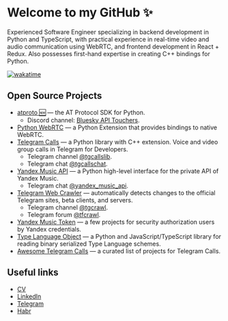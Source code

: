 # Welcome to my GitHub ✨

Experienced Software Engineer specializing in backend development in Python and TypeScript, with practical experience in real-time video and audio communication using WebRTC, and frontend development in React + Redux. Also possesses first-hand expertise in creating C++ bindings for Python.

[![wakatime](https://wakatime.com/badge/user/3dffa020-4a1a-4dcc-8526-a337c2321c39.svg)](https://wakatime.com/@3dffa020-4a1a-4dcc-8526-a337c2321c39)

## Open Source Projects

- [atproto 🆕](https://github.com/MarshalX/atproto) — the AT Protocol SDK for Python.
  - Discord channel: [Bluesky API Touchers](https://discord.gg/PCyVJXU9jN).
- [Python WebRTC](https://github.com/MarshalX/python-webrtc) — a Python Extension that provides bindings to native WebRTC. 
- [Telegram Calls](https://github.com/MarshalX/tgcalls) — a Python library with C++ extension. Voice and video group calls in Telegram for Developers.
  - Telegram channel [@tgcallslib](https://t.me/tgcallslib).
  - Telegram chat [@tgcallschat](https://t.me/tgcallschat).
- [Yandex.Music API](https://github.com/MarshalX/yandex-music-api) — a Python high-level interface for the private API of Yandex Music.
  - Telegram chat [@yandex_music_api](https://t.me/yandex_music_api).
- [Telegram Web Crawler](https://github.com/MarshalX/telegram-crawler) — automatically detects changes to the official Telegram sites, beta clients, and servers.
  - Telegram channel [@tgcrawl](https://t.me/tgcrawl).
  - Telegram forum [@tfcrawl](https://t.me/tfcrawl).
- [Yandex Music Token](https://github.com/MarshalX/yandex-music-token) — a few projects for security authorization users by Yandex credentials.
- [Type Language Object](https://github.com/MarshalX/tlo) — a Python and JavaScript/TypeScript library for reading binary serialized Type Language schemes.
- [Awesome Telegram Calls](https://github.com/tgcalls/awesome-tgcalls) — a curated list of projects for Telegram Calls.

## Useful links

- [CV](https://marshal.dev)
- [LinkedIn](https://www.linkedin.com/in/marshalx/)
- [Telegram](https://t.me/MarshalX)
- [Habr](https://habr.com/ru/users/marshalx/)
